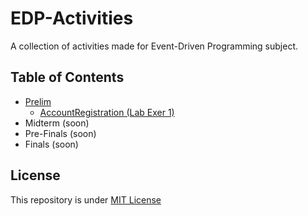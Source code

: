 # EDP-Activities

A collection of activities made for Event-Driven Programming subject.

## Table of Contents
- [Prelim](https://github.com/PheeLeep/EDP-Activities/tree/main/Activities/Prelim)
  - [AccountRegistration (Lab Exer 1)](https://github.com/PheeLeep/EDP-Activities/tree/main/Activities/Prelim/AccountRegistration)
- Midterm (soon)
- Pre-Finals (soon)
- Finals (soon)

## License
This repository is under [MIT License](https://github.com/PheeLeep/EDP-Activities/blob/main/LICENSE)
